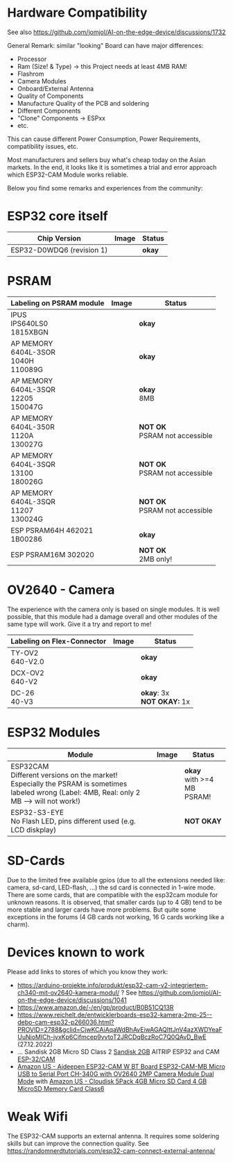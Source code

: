 # Hardware Compatibility

See also https://github.com/jomjol/AI-on-the-edge-device/discussions/1732

General Remark: similar "looking" Board can have major differences:

- Processor
- Ram (Size! & Type) -> this Project needs at least 4MB RAM!
- Flashrom
- Camera Modules
- Onboard/External Antenna
- Quality of Components
- Manufacture Quality of the PCB and soldering
- Different Components
- "Clone" Components -> ESPxx
- etc.

This can cause different Power Consumption, Power Requirements, compatibility issues, etc.

Most manufacturers and sellers buy what's cheap today on the Asian markets. In the end, it looks like it is sometimes a trial and error approach which ESP32-CAM Module works reliable.

Below you find some remarks and experiences from the community:

# ESP32 core itself

| Chip Version              | Image | Status   |
| ------------------------- | ----- | -------- |
| ESP32-D0WDQ6 (revision 1) |       | **okay** |

# PSRAM

| Labeling on PSRAM module                       | Image | Status                    |
| ---------------------------------------------- | ----- | ------------------------- |
| IPUS<br/>IPS640LS0<br/>1815XBGN                |       | **okay**                  |
| AP MEMORY<br/>6404L-3SOR<br/>1040H<br/>110089G |       | **okay**                  |
| AP MEMORY<br/>6404L-3SQR<br/>12205<br/>150047G |       | **okay**<br />8MB              |
| AP MEMORY<br/>6404L-350R<br/>1120A<br/>130027G |       | **NOT OK**<br />PSRAM not accessible|
| AP MEMORY<br/>6404L-3SQR<br/>13100<br/>180026G|       | **NOT OK**<br />PSRAM not accessible|
| AP MEMORY<br/>6404L-3SQR<br/>11207<br/>130024G|       | **NOT OK**<br />PSRAM not accessible|
| ESP PSRAM64H 462021<br/>1B00286                |       | **okay**                  |
| ESP PSRAM16M 302020<br/>                       |       | **NOT OK**<br />2MB only! |

# OV2640 - Camera

The experience with the camera only is based on single modules. It is well possible, that this module had a damage overall and other modules of the same type will work. Give it a try and report to me!

| Labeling on Flex-Connector | Image | Status                            |
| -------------------------- | ----- | --------------------------------- |
| TY-OV2<br/>640-V2.0        |       | **okay**                          |
| DCX-OV2<br/>640-V2         |       | **okay**                          |
| DC-26<br/>40-V3            |       | **okay**: 3x<br/>**NOT OKAY:** 1x |



# ESP32 Modules

| Module                                                       | Image | Status                         |
| ------------------------------------------------------------ | ----- | ------------------------------ |
| ESP32CAM<br/>Different versions on the market! Especially the PSRAM is sometimes labeled wrong (Label: 4MB, Real: only 2 MB --> will not work!) |       | **okay**<br />with >=4 MB PSRAM! |
| ESP32-S3-EYE<br />No Flash LED, pins different used (e.g. LCD diskplay) |       | **NOT OKAY**                   |



# SD-Cards

Due to the limited free available gpios (due to all the extensions needed like: camera, sd-card, LED-flash, ...) the sd card is connected in 1-wire mode. There are some cards, that are compatible with the esp32cam module for unknown reasons.
It is observed, that smaller cards (up to 4 GB) tend to be more stable and larger cards have more problems. But quite some exceptions in the forums (4 GB cards not working, 16 G cards working like a charm).


# Devices known to work

Please add links to stores of which you know they work:
 - https://arduino-projekte.info/produkt/esp32-cam-v2-integriertem-ch340-mit-ov2640-kamera-modul/ ? See https://github.com/jomjol/AI-on-the-edge-device/discussions/1041
- https://www.amazon.de/-/en/gp/product/B0B51CQ13R
- https://www.reichelt.de/entwicklerboards-esp32-kamera-2mp-25--debo-cam-esp32-p266036.html?PROVID=2788&gclid=CjwKCAiAqaWdBhAvEiwAGAQlttJnV4azXWDYeaFUuNioMICh-jvxKp6Cifmcep9vvtoT2JRCDqBczRoC7Q0QAvD_BwE (27.12.2022)
 - ...
 Sandisk 2GB Micro SD Class 2 [Sandisk 2GB](https://www.amazon.co.uk/gp/product/B000N3LL02/ref=ppx_yo_dt_b_asin_title_o01_s00?ie=UTF8&psc=1)
AITRIP ESP32 and CAM [ESP-32/CAM](https://www.amazon.co.uk/gp/product/B08X49P8P3/ref=ppx_yo_dt_b_asin_title_o03_s00?ie=UTF8&psc=1)
- [Amazon US - Aideepen ESP32-CAM W BT Board ESP32-CAM-MB Micro USB to Serial Port CH-340G with OV2640 2MP Camera Module Dual Mode](https://www.amazon.com/gp/product/B0948ZFTQZ) with [Amazon US - Cloudisk 5Pack 4GB Micro SD Card 4 GB MicroSD Memory Card Class6](https://www.amazon.com/gp/product/B07QYTP4VN)

# Weak Wifi
The ESP32-CAM supports an external antenna. It requires some soldering skills but can improve the connection quality. See https://randomnerdtutorials.com/esp32-cam-connect-external-antenna/